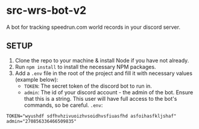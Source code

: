 # src-wrs-bot-v2
A bot for tracking speedrun.com world records in your discord server.


## SETUP
1. Clone the repo to your machine & install Node if you have not already.
2. Run `npm install` to install the necessary NPM packages.
3. Add a `.env` file in the root of the project and fill it with necessary values (example below):
   - `TOKEN`: The secret token of the discord bot to run in.
   - `admin`: The id of your discord account - the admin of the bot. Ensure that this is a string. This user will have full access to the bot's commands, so be careful.
`.env`:
```env
TOKEN="wyushdf sdfhvhzivuoizhvsoidhvsfiuasfhd asfoihasfkljshaf"
admin="270856336466509835"
```